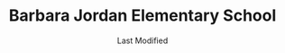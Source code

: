 ---
layout: location-page
date: Last Modified
description: "Local COVID-19 testing is available at Barbara Jordan Elementary School in Austin, Texas, USA."
permalink: "locations/texas/austin/barbara-jordan-elementary-school/"
tags:
  - locations
  - texas
title: Barbara Jordan Elementary School
state: Texas
stateAbbr: TX
hood: "Austin"
address: "6711 Johnny Morris Rd."
city: "Austin"
zip: "78724"
mapUrl: "http://maps.apple.com/?q=Barbara+Jordan+Elementary+School&address=6711+Johnny+Morris+Rd,Austin,Texas,78724"
locationType: Drive-thru
phone: "512-978-8775"
website: "undefined"
onlineBooking: undefined
closed: undefined
closedUpdate: April 17th, 2020
notes: "Requires phone screen. Limited test kits available."
days: Fridays
hours: 9AM-4PM
ctaMessage: Call 512-978-8775
ctaUrl: "tel:512-978-8775"
---